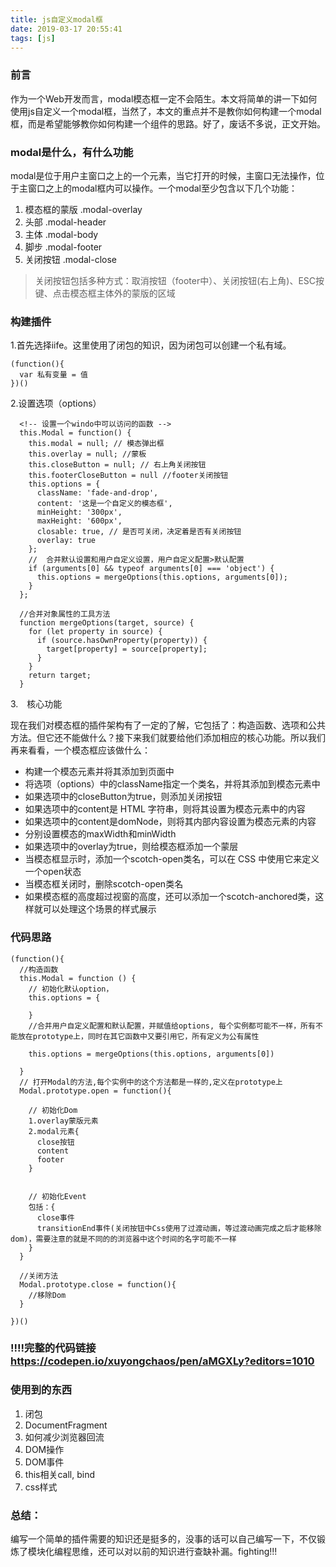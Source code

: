 ```yaml
---
title: js自定义modal框
date: 2019-03-17 20:55:41
tags: [js]
---
```


### 前言
作为一个Web开发而言，modal模态框一定不会陌生。本文将简单的讲一下如何使用js自定义一个modal框，当然了，本文的重点并不是教你如何构建一个modal框，而是希望能够教你如何构建一个组件的思路。好了，废话不多说，正文开始。

### modal是什么，有什么功能
modal是位于用户主窗口之上的一个元素，当它打开的时候，主窗口无法操作，位于主窗口之上的modal框内可以操作。一个modal至少包含以下几个功能：
1. 模态框的蒙版 .modal-overlay
2. 头部  .modal-header
3. 主体 .modal-body
4. 脚步 .modal-footer
5. 关闭按钮 .modal-close

>关闭按钮包括多种方式：取消按钮（footer中）、关闭按钮(右上角)、ESC按键、点击模态框主体外的蒙版的区域

### 构建插件
1.首先选择iife。这里使用了闭包的知识，因为闭包可以创建一个私有域。

<!-- more -->

```
(function(){
  var 私有变量 = 值
})()
```

2.设置选项（options）
```
  <!-- 设置一个windo中可以访问的函数 -->
  this.Modal = function() {
    this.modal = null; // 模态弹出框
    this.overlay = null; //蒙板
    this.closeButton = null; // 右上角关闭按钮
    this.footerCloseButton = null //footer关闭按钮
    this.options = {
      className: 'fade-and-drop',
      content: '这是一个自定义的模态框',
      minHeight: '300px',
      maxHeight: '600px',
      closable: true, // 是否可关闭，决定着是否有关闭按钮
      overlay: true
    };
    //  合并默认设置和用户自定义设置，用户自定义配置>默认配置
    if (arguments[0] && typeof arguments[0] === 'object') {
      this.options = mergeOptions(this.options, arguments[0]);
    }
  };

  //合并对象属性的工具方法
  function mergeOptions(target, source) {
    for (let property in source) {
      if (source.hasOwnProperty(property)) {
        target[property] = source[property];
      }
    }
    return target;
  }
```
3.　核心功能

现在我们对模态框的插件架构有了一定的了解，它包括了：构造函数、选项和公共方法。但它还不能做什么？接下来我们就要给他们添加相应的核心功能。所以我们再来看看，一个模态框应该做什么：

- 构建一个模态元素并将其添加到页面中
- 将选项（options）中的className指定一个类名，并将其添加到模态元素中
- 如果选项中的closeButton为true，则添加关闭按钮
- 如果选项中的content是 HTML 字符串，则将其设置为模态元素中的内容
- 如果选项中的content是domNode，则将其内部内容设置为模态元素的内容
- 分别设置模态的maxWidth和minWidth
- 如果选项中的overlay为true，则给模态框添加一个蒙层
- 当模态框显示时，添加一个scotch-open类名，可以在 CSS 中使用它来定义一个open状态
- 当模态框关闭时，删除scotch-open类名
- 如果模态框的高度超过视窗的高度，还可以添加一个scotch-anchored类，这样就可以处理这个场景的样式展示

### 代码思路
```
(function(){
  //构造函数
  this.Modal = function () {
    // 初始化默认option，　
    this.options = {

    }
    //合并用户自定义配置和默认配置，并赋值给options, 每个实例都可能不一样，所有不能放在prototype上，同时在其它函数中又要引用它，所有定义为公有属性
    
    this.options = mergeOptions(this.options, arguments[0])

  }
  // 打开Modal的方法,每个实例中的这个方法都是一样的,定义在prototype上
  Modal.prototype.open = function(){

    // 初始化Dom
    1.overlay蒙版元素
    2.modal元素{
      close按钮
      content
      footer
    }


    // 初始化Event
    包括：{
      close事件
      transitionEnd事件(关闭按钮中Css使用了过渡动画，等过渡动画完成之后才能移除dom)，需要注意的就是不同的的浏览器中这个时间的名字可能不一样
    }
  }

  //关闭方法
  Modal.prototype.close = function(){
    //移除Dom
  }

})()

```

### !!!!完整的代码链接 https://codepen.io/xuyongchaos/pen/aMGXLy?editors=1010

### 使用到的东西
1. 闭包
2. DocumentFragment
3. 如何减少浏览器回流
4. DOM操作
5. DOM事件
6. this相关call, bind
7. css样式

### 总结：
编写一个简单的插件需要的知识还是挺多的，没事的话可以自己编写一下，不仅锻炼了模块化编程思维，还可以对以前的知识进行查缺补漏。fighting!!!